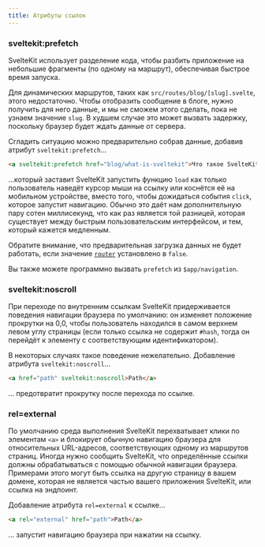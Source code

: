 ```yaml
---
title: Атрибуты ссылок
---
```


### sveltekit:prefetch

SvelteKit использует разделение кода, чтобы разбить приложение на небольшие фрагменты (по одному на маршрут), обеспечивая быстрое время запуска.

Для динамических маршрутов, таких как `src/routes/blog/[slug].svelte`, этого недостаточно. Чтобы отобразить сообщение в блоге, нужно получить для него данные, и мы не сможем этого сделать, пока не узнаем значение `slug`. В худшем случае это может вызвать задержку, поскольку браузер будет ждать данные от сервера.

Сгладить ситуацию можно предварительно собрав данные, добавив атрибут `sveltekit:prefetch`...

```html
<a sveltekit:prefetch href="blog/what-is-sveltekit">Что такое SvelteKit?</a>
```

...который заставит SvelteKit запустить функцию `load` как только пользователь наведёт курсор мыши на ссылку или коснётся её на мобильном устройстве, вместо того, чтобы дожидаться события `click`, которое запустит навигацию. Обычно это даёт нам дополнительную пару сотен миллисекунд, что как раз является той разницей, которая существует между быстрым пользовательским интерфейсом, и тем, который кажется медленным.

Обратите внимание, что предварительная загрузка данных не будет работать, если значение [`router`](#parametry-straniczy-router) установлено в `false`.

Вы также можете программно вызвать `prefetch` из `$app/navigation`.

### sveltekit:noscroll

При переходе по внутренним ссылкам SvelteKit придерживается поведения навигации браузера по умолчанию: он изменяет положение прокрутки на 0,0, чтобы пользователь находился в самом верхнем левом углу страницы (если только ссылка не содержит `#hash`, тогда он перейдёт к элементу с соответствующим идентификатором).

В некоторых случаях такое поведение нежелательно. Добавление атрибута `sveltekit:noscroll`...

```html
<a href="path" sveltekit:noscroll>Path</a>
```

... предотвратит прокрутку после перехода по ссылке.

### rel=external

По умолчанию среда выполнения SvelteKit перехватывает клики по элементам `<a>` и блокирует обычную навигацию браузера для относительных URL-адресов, соответствующих одному из маршрутов страниц. Иногда нужно сообщить SvelteKit, что определённые ссылки должны обрабатываться с помощью обычной навигации браузера. Примерами этого могут быть ссылка на другую страницу в вашем домене, которая не является частью вашего приложения SvelteKit, или ссылка на эндпоинт.

Добавление атрибута `rel=external` к ссылке...

```html
<a rel="external" href="path">Path</a>
```

... запустит навигацию браузера при нажатии на ссылку.

